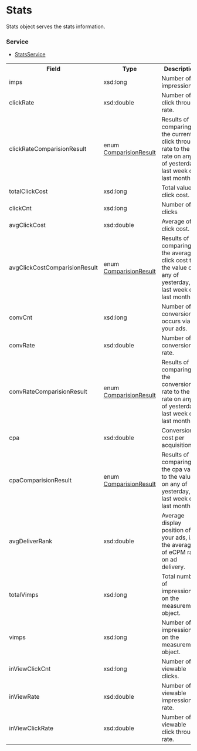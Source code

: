 # Stats
Stats object serves the stats information.

### Service
+ [StatsService](../services/StatsService.md)
 
<table>
 <tr>
  <th>Field</th>
  <th>Type</th>
  <th>Description</th>
  <th>response</th>
  <th>get</th>
  <th>add</th>
  <th>set</th>
  <th>remove</th>
 </tr>
 <tr>
  <td>imps</td>
  <td>xsd:long</td>
  <td>Number of impressions</td>
  <td>yes</td>
  <td>-</td>
  <td>-</td>
  <td>-</td>
  <td>-</td>
 </tr>
 <tr>
  <td>clickRate</td>
  <td>xsd:double</td>
  <td>Number of click through rate.</td>
  <td>yes</td>
  <td>-</td>
  <td>-</td>
  <td>-</td>
  <td>-</td>
 </tr>
 <tr>
  <td>clickRateComparisionResult</td>
  <td>enum<br>
  <a href="./ComparisionResult.md">ComparisionResult</a></td>
  <td>Results of comparing the current click through rate to the rate on any of yesterday, last week or last month.</td>
  <td>yes</td>
  <td>-</td>
  <td>-</td>
  <td>-</td>
  <td>-</td>
 </tr>
 <tr>
  <td>totalClickCost</td>
  <td>xsd:long</td>
  <td>Total value of click cost.</td>
  <td>yes</td>
  <td>-</td>
  <td>-</td>
  <td>-</td>
  <td>-</td>
 </tr>
 <tr>
  <td>clickCnt</td>
  <td>xsd:long</td>
  <td>Number of clicks</td>
  <td>yes</td>
  <td>-</td>
  <td>-</td>
  <td>-</td>
  <td>-</td>
 </tr>
 <tr>
  <td>avgClickCost</td>
  <td>xsd:double</td>
  <td>Average of click cost.</td>
  <td>yes</td>
  <td>-</td>
  <td>-</td>
  <td>-</td>
  <td>-</td>
 </tr>
 <tr>
  <td>avgClickCostComparisionResult</td>
  <td>enum<br>
  <a href="./ComparisionResult.md">ComparisionResult</a></td>
  <td>Results of comparing the average click cost to the value on any of yesterday, last week or last month.</td>
  <td>yes</td>
  <td>-</td>
  <td>-</td>
  <td>-</td>
  <td>-</td>
 </tr>
 <tr>
  <td>convCnt</td>
  <td>xsd:long</td>
  <td>Number of conversions occurs via your ads.</td>
  <td>yes</td>
  <td>-</td>
  <td>-</td>
  <td>-</td>
  <td>-</td>
 </tr>
 <tr>
  <td>convRate</td>
  <td>xsd:double</td>
  <td>Number of conversion rate.</td>
  <td>yes</td>
  <td>-</td>
  <td>-</td>
  <td>-</td>
  <td>-</td>
 </tr>
 <tr>
  <td>convRateComparisionResult</td>
  <td>enum<br>
  <a href="./ComparisionResult.md">ComparisionResult</a></td>
  <td>Results of comparing the conversion rate to the rate on any of yesterday, last week or last month.</td>
  <td>yes</td>
  <td>-</td>
  <td>-</td>
  <td>-</td>
  <td>-</td>
 </tr>
 <tr>
  <td>cpa</td>
  <td>xsd:double</td>
  <td>Conversion cost per acquisition.</td>
  <td>yes</td>
  <td>-</td>
  <td>-</td>
  <td>-</td>
  <td>-</td>
 </tr>
 <tr>
  <td>cpaComparisionResult</td>
  <td>enum<br>
  <a href="./ComparisionResult.md">ComparisionResult</a></td>
  <td>Results of comparing the cpa value to the value on any of yesterday, last week or last month.</td>
  <td>yes</td>
  <td>-</td>
  <td>-</td>
  <td>-</td>
  <td>-</td>
 </tr>
 <tr>
  <td>avgDeliverRank</td>
  <td>xsd:double</td>
  <td>Average display position of your ads, i.e. the average of eCPM rank on ad delivery.</td>
  <td>yes</td>
  <td>-</td>
  <td>-</td>
  <td>-</td>
  <td>-</td>
 </tr>
 <tr>
  <td>totalVimps</td>
  <td>xsd:long</td>
  <td>Total number of impressions on the measurement object.</td>
  <td>yes</td>
  <td>-</td>
  <td>-</td>
  <td>-</td>
  <td>-</td>
 </tr>
 <tr>
  <td>vimps</td>
  <td>xsd:long</td>
  <td>Number of impressions on the measurement object.</td>
  <td>yes</td>
  <td>-</td>
  <td>-</td>
  <td>-</td>
  <td>-</td>
 </tr>
 <tr>
  <td>inViewClickCnt</td>
  <td>xsd:long</td>
  <td>Number of viewable clicks.</td>
  <td>yes</td>
  <td>-</td>
  <td>-</td>
  <td>-</td>
  <td>-</td>
 </tr>
 <tr>
  <td>inViewRate</td>
  <td>xsd:double</td>
  <td>Number of viewable impression rate.</td>
  <td>yes</td>
  <td>-</td>
  <td>-</td>
  <td>-</td>
  <td>-</td>
 </tr>
 <tr>
  <td>inViewClickRate</td>
  <td>xsd:double</td>
  <td>Number of viewable click through rate.</td>
  <td>yes</td>
  <td>-</td>
  <td>-</td>
  <td>-</td>
  <td>-</td>
 </tr>

